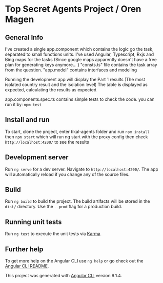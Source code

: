 # Top Secret Agents Project / Oren Magen

## General Info
I've created a single app.component which contains the logic go the task, separated to small functions units.
I've used Angular, Typescript, Rxjs and Bing maps for the tasks (Since google maps apparently doesn't have a free plan for generating keys anymore... ) 
"consts.ts" file contains the task array from the question.
"app.model" contains interfaces and modeling

Running the development app will display the Part 1 results (The most isolated country result and the isolation level)
The table is displayed as expected, calculating the results as expected.

app.components.spec.ts contains simple tests to check the code. you can run it by:
`npm test`

## Install and run

To start, clone the project, enter tikal-agents folder and run 
`npm install`
then
`npm start` which will run ng start with the proxy config
then check `http://localhost:4200/` to see the results

## Development server

Run `ng serve` for a dev server. Navigate to `http://localhost:4200/`. The app will automatically reload if you change any of the source files.

## Build

Run `ng build` to build the project. The build artifacts will be stored in the `dist/` directory. Use the `--prod` flag for a production build.

## Running unit tests

Run `ng test` to execute the unit tests via [Karma](https://karma-runner.github.io).

## Further help

To get more help on the Angular CLI use `ng help` or go check out the [Angular CLI README](https://github.com/angular/angular-cli/blob/master/README.md).

This project was generated with [Angular CLI](https://github.com/angular/angular-cli) version 9.1.4.
